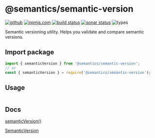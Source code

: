 # @semantics/semantic-version

[<img alt="github" src="https://img.shields.io/badge/github-jammymalina/semantics--version-8da0cb?style=for-the-badge&labelColor=555555&logo=github">](https://github.com/jammymalina/semantics-version)
[<img alt="npmjs.com" src="https://img.shields.io/npm/v/@semantics/semantic-version?logo=npm&style=for-the-badge&color=fc8d62&logo=npm">](https://www.npmjs.com/package/@semantics/semantic-version)
[<img alt="build status" src="https://img.shields.io/github/workflow/status/jammymalina/semantics-version/CI?style=for-the-badge">](https://github.com/jammymalina/semantics-version/actions?query=branch%3Amaster)
[<img alt="sonar status" src="https://img.shields.io/sonar/quality_gate/jammymalina_semantics-version?logo=sonarcloud&server=https%3A%2F%2Fsonarcloud.io&style=for-the-badge">](https://sonarcloud.io/dashboard?id=jammymalina_semantics-version)
<img alt="types" src="https://shields-staging.herokuapp.com/npm/types/typescript?logo=typescript&style=for-the-badge">

Semantic versioning utility. Helps you validate and compare semantic versions.

## Import package

```javascript
import { semanticVersion } from '@semantics/semantic-version';
// or
const { semanticVersion } = require('@semantics/semantic-version');
```

## Usage

```typescript
```

## Docs

[semanticVersion()](docs/modules/_lib_.md)

[SemanticVersion](docs/interfaces/_semanticversion_.semanticversion.md)
